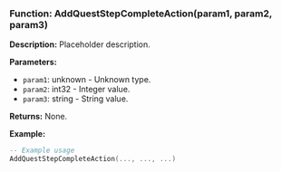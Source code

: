 ### Function: AddQuestStepCompleteAction(param1, param2, param3)

**Description:**
Placeholder description.

**Parameters:**
- `param1`: unknown - Unknown type.
- `param2`: int32 - Integer value.
- `param3`: string - String value.

**Returns:** None.

**Example:**

```lua
-- Example usage
AddQuestStepCompleteAction(..., ..., ...)
```
